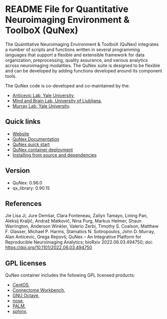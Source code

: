 <!--
SPDX-FileCopyrightText: 2021 QuNex development team <https://qunex.yale.edu/>

SPDX-License-Identifier: GPL-3.0-or-later
-->

# README File for Quantitative Neuroimaging Environment & ToolboX (QuNex)

The Quantitative Neuroimaging Environment & ToolboX (QuNex) integrates a number of scripts and functions written in several programming languages that support a flexible and extensible framework for data organization, preprocessing, quality assurance, and various analytics across neuroimaging modalities. The QuNex suite is designed to be flexible and can be developed by adding functions developed around its component tools.

The QuNex code is co-developed and co-maintained by the:

* [Anticevic Lab, Yale University](http://anticeviclab.yale.edu/),
* [Mind and Brain Lab, University of Ljubljana](https://mblab.si),
* [Murray Lab, Yale University](https://medicine.yale.edu/lab/murray/).

## Quick links

* [Website](http://qunex.yale.edu/)
* [QuNex Documentation](https://qunex.readthedocs.io)
* [QuNex quick start](https://qunex.readthedocs.io/en/latest/wiki/Overview/QuickStart.html)
* [QuNex container deployment](https://qunex.readthedocs.io/en/latest/wiki/Overview/QuNexContainerUsage.html)
* [Installing from source and dependencies](https://qunex.readthedocs.io/en/latest/wiki/Overview/Installation.html)

## Version

* QuNex: 0.96.0
* qx_library: 0.90.15

## References

Jie Lisa Ji, Jure Demšar, Clara Fonteneau, Zailyn Tamayo, Lining Pan, Aleksij Kraljič, Andraž Matkovič, Nina Purg, Markus Helmer, Shaun Warrington, Anderson Winkler, Valerio Zerbi, Timothy S. Coalson, Matthew F. Glasser, Michael P. Harms, Stamatios N. Sotiropoulos, John D. Murray, Alan Anticevic, Grega Repovš; QuNex – An Integrative Platform for Reproducible Neuroimaging Analytics; bioRxiv 2022.06.03.494750; doi: https://doi.org/10.1101/2022.06.03.494750

## GPL licenses

QuNex container includes the following GPL licensed products:

* [CentOS](https://archive.softwareheritage.org/swh:1:dir:bd1c2d47a55882f6362f8747bbc2f4d6484091a7;origin=https://github.com/centos6/centos7;visit=swh:1:snp:c1e9c39b42beb9799d3f8e8c3b2e14499b8e72bc;anchor=swh:1:rev:dd6094662c406e300c64b926d2639dac60f5da96/),
* [Connectome Workbench](https://archive.softwareheritage.org/swh:1:dir:e2cc8014a5f4604e0d39d96f43c5251389ecbb72;origin=https://github.com/Washington-University/workbench;visit=swh:1:snp:0e663b1bc7dabf4256ba430d54a2f5be8c5d3e7b;anchor=swh:1:rev:4d4e468dc3f817c0fecd626c11fd1d86e7c7ca45/),
* [GNU Octave](https://ftp.gnu.org/gnu/octave/octave-4.4.1.tar.gz),
* [nose](https://archive.softwareheritage.org/swh:1:dir:5bcf732f09d096b24a55863df4ffea7e9e098b69;origin=https://github.com/nose-devs/nose;visit=swh:1:snp:a4952aa8d112feb64d14ceb9573f352e0a8c5058;anchor=swh:1:rev:7c26ad1e6b7d308cafa328ad34736d34028c122a/),
* [PALM](https://archive.softwareheritage.org/swh:1:dir:56bdf688d7e2c58426dec6ededc9041884760cc7;origin=https://github.com/andersonwinkler/PALM;visit=swh:1:snp:fda2137b2d29f3bda5a4d87fcebe000a66afa9c4;anchor=swh:1:rev:0692998568513e8e1488000162c76a98c6c1fb98/),
* [sphinx](https://archive.softwareheritage.org/swh:1:dir:7bd6b26a7db338cc4604118f11ccc0d20efed70a;origin=https://github.com/sphinx-doc/sphinx;visit=swh:1:snp:4a8aedfea5a1f7518f09ed7f13f52353823ddb43;anchor=swh:1:rev:d2f7628f8dc929b24bf8a1cfbff091e253de0e36/).

